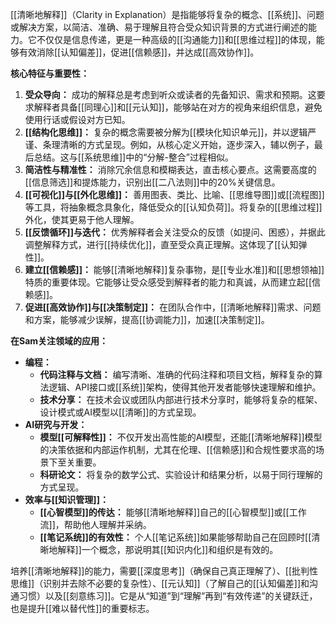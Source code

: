 [[清晰地解释]]（Clarity in Explanation）是指能够将复杂的概念、[[系统]]、问题或解决方案，以简洁、准确、易于理解且符合受众知识背景的方式进行阐述的能力。它不仅仅是信息传递，更是一种高级的[[沟通能力]]和[[思维过程]]的体现，能够有效消除[[认知偏差]]，促进[[信赖感]]，并达成[[高效协作]]。

**核心特征与重要性：**

1.  **受众导向：** 成功的解释总是考虑到听众或读者的先备知识、需求和预期。这要求解释者具备[[同理心]]和[[元认知]]，能够站在对方的视角来组织信息，避免使用行话或假设对方已知。
2.  **[[结构化思维]]：** 复杂的概念需要被分解为[[模块化知识单元]]，并以逻辑严谨、条理清晰的方式呈现。例如，从核心定义开始，逐步深入，辅以例子，最后总结。这与[[系统思维]]中的“分解-整合”过程相似。
3.  **简洁性与精准性：** 消除冗余信息和模糊表达，直击核心要点。这需要高度的[[信息筛选]]和提炼能力，识别出[[二八法则]]中的20%关键信息。
4.  **[[可视化]]与[[外化思维]]：** 善用图表、类比、比喻、[[思维导图]]或[[流程图]]等工具，将抽象概念具象化，降低受众的[[认知负荷]]。将复杂的[[思维过程]]外化，使其更易于他人理解。
5.  **[[反馈循环]]与迭代：** 优秀解释者会关注受众的反馈（如提问、困惑），并据此调整解释方式，进行[[持续优化]]，直至受众真正理解。这体现了[[认知弹性]]。
6.  **建立[[信赖感]]：** 能够[[清晰地解释]]复杂事物，是[[专业水准]]和[[思想领袖]]特质的重要体现。它能够让受众感受到解释者的能力和真诚，从而建立起[[信赖感]]。
7.  **促进[[高效协作]]与[[决策制定]]：** 在团队合作中，[[清晰地解释]]需求、问题和方案，能够减少误解，提高[[协调能力]]，加速[[决策制定]]。

**在Sam关注领域的应用：**

*   **编程：**
    *   **代码注释与文档：** 编写清晰、准确的代码注释和项目文档，解释复杂的算法逻辑、API接口或[[系统]]架构，使得其他开发者能够快速理解和维护。
    *   **技术分享：** 在技术会议或团队内部进行技术分享时，能够将复杂的框架、设计模式或AI模型以[[清晰]]的方式呈现。
*   **AI研究与开发：**
    *   **模型[[可解释性]]：** 不仅开发出高性能的AI模型，还能[[清晰地解释]]模型的决策依据和内部运作机制，尤其在伦理、[[信赖感]]和合规性要求高的场景下至关重要。
    *   **科研论文：** 将复杂的数学公式、实验设计和结果分析，以易于同行理解的方式呈现。
*   **效率与[[知识管理]]：**
    *   **[[心智模型]]的传达：** 能够[[清晰地解释]]自己的[[心智模型]]或[[工作流]]，帮助他人理解并采纳。
    *   **[[笔记系统]]的有效性：** 个人[[笔记系统]]如果能够帮助自己在回顾时[[清晰地解释]]一个概念，那说明其[[知识内化]]和组织是有效的。

培养[[清晰地解释]]的能力，需要[[深度思考]]（确保自己真正理解了）、[[批判性思维]]（识别并去除不必要的复杂性）、[[元认知]]（了解自己的[[认知偏差]]和沟通习惯）以及[[刻意练习]]。它是从“知道”到“理解”再到“有效传递”的关键跃迁，也是提升[[难以替代性]]的重要标志。